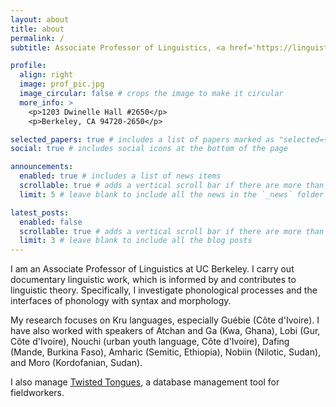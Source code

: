 ```yaml
---
layout: about
title: about
permalink: /
subtitle: Associate Professor of Linguistics, <a href='https://linguistics.berkeley.edu/'>UC Berkeley</a>

profile:
  align: right
  image: prof_pic.jpg
  image_circular: false # crops the image to make it circular
  more_info: >
    <p>1203 Dwinelle Hall #2650</p>
    <p>Berkeley, CA 94720-2650</p>

selected_papers: true # includes a list of papers marked as "selected={true}"
social: true # includes social icons at the bottom of the page

announcements:
  enabled: true # includes a list of news items
  scrollable: true # adds a vertical scroll bar if there are more than 3 news items
  limit: 5 # leave blank to include all the news in the `_news` folder

latest_posts:
  enabled: false
  scrollable: true # adds a vertical scroll bar if there are more than 3 new posts items
  limit: 3 # leave blank to include all the blog posts
---
```


I am an Associate Professor of Linguistics at UC Berkeley. I carry out documentary linguistic work, which is informed by and contributes to linguistic theory. Specifically, I investigate phonological processes and the interfaces of phonology with syntax and morphology.

My research focuses on Kru languages, especially Guébie (Côte d'Ivoire). I have also worked with speakers of Atchan and Ga (Kwa, Ghana), Lobi (Gur, Côte d'Ivoire), Nouchi (urban youth language, Côte d'Ivoire), Dafing (Mande, Burkina Faso), Amharic (Semitic, Ethiopia), Nobiin (Nilotic, Sudan), and Moro (Kordofanian, Sudan).

I also manage [Twisted Tongues](https://www.twisted-tongues.com/), a database management tool for fieldworkers.
